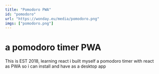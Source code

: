 ```yaml
---
title: "Pomodoro PWA"
id: "pomodoro"
url: "https://wonday.eu/media/pomodoro.png"
imgs: ["pomodoro.png"]
---
```


# a pomodoro timer PWA

This is EST 2018, learning react i built myself a pomodoro timer with react as PWA so i can install and have as a desktop app
